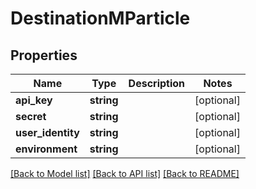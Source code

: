 # DestinationMParticle

## Properties
Name | Type | Description | Notes
------------ | ------------- | ------------- | -------------
**api_key** | **string** |  | [optional] 
**secret** | **string** |  | [optional] 
**user_identity** | **string** |  | [optional] 
**environment** | **string** |  | [optional] 

[[Back to Model list]](../README.md#documentation-for-models) [[Back to API list]](../README.md#documentation-for-api-endpoints) [[Back to README]](../README.md)


